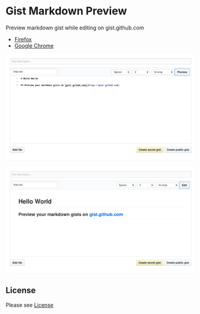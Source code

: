 Gist Markdown Preview
======================

Preview markdown gist while editing on gist.github.com

* [Firefox](https://addons.mozilla.org/en-US/firefox/addon/gist-markdown-preview/)
* [Google Chrome](https://chrome.google.com/webstore/detail/gist-markdown-preview/icgfmklfpokeihbnnjjdpnjndickgpkh?hl=en-GB)

![Markdown Preview 1](/screenshots/gist-create.png)

![Markdown Preview 2](/screenshots/gist-create-preview.png)

License
-------
Please see [License](https://github.com/revathskumar/gist-markdown-preview/License)

